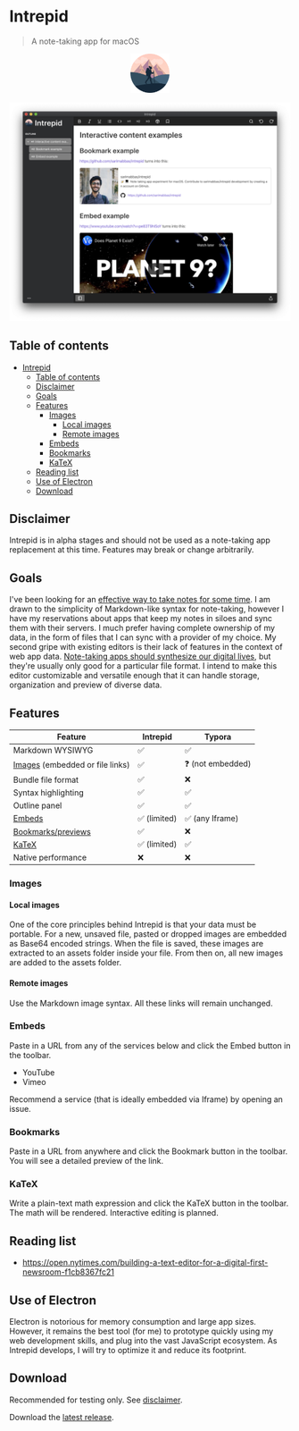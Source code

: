 # Intrepid

> A note-taking app for macOS

<p align="center">
    <img src="./docs/icon.png" width=70 alt="icon">
</p>

![Cover](./docs/cover.png)

## Table of contents

- [Intrepid](#intrepid)
  - [Table of contents](#table-of-contents)
  - [Disclaimer](#disclaimer)
  - [Goals](#goals)
  - [Features](#features)
    - [Images](#images)
      - [Local images](#local-images)
      - [Remote images](#remote-images)
    - [Embeds](#embeds)
    - [Bookmarks](#bookmarks)
    - [KaTeX](#katex)
  - [Reading list](#reading-list)
  - [Use of Electron](#use-of-electron)
  - [Download](#download)

## Disclaimer

Intrepid is in alpha stages and should not be used as a note-taking app replacement at this time. Features may break or change arbitrarily.

## Goals

I've been looking for an [effective way to take notes for some time](https://sarimabbas.com/posts/2019/markdown-editor/). I am drawn to the simplicity of Markdown-like syntax for note-taking, however I have my reservations about apps that keep my notes in siloes and sync them with their servers. I much prefer having complete ownership of my data, in the form of files that I can sync with a provider of my choice. My second gripe with existing editors is their lack of features in the context of web app data. [Note-taking apps should synthesize our digital lives](https://sarimabbas.com/posts/2019/unified-productivity/), but they're usually only good for a particular file format. I intend to make this editor customizable and versatile enough that it can handle storage, organization and preview of diverse data.

## Features

| Feature                                    | Intrepid                     | Typora                          |
| ------------------------------------------ | ---------------------------- | ------------------------------- |
| Markdown WYSIWYG                           | :white_check_mark:           | :white_check_mark:              |
| [Images](#images) (embedded or file links) | :white_check_mark:           | :question: (not embedded)       |
| Bundle file format                         | :white_check_mark:           | :x:                             |
| Syntax highlighting                        | :white_check_mark:           | :white_check_mark:              |
| Outline panel                              | :white_check_mark:           | :white_check_mark:              |
| [Embeds](#embeds)                          | :white_check_mark: (limited) | :white_check_mark: (any Iframe) |
| [Bookmarks/previews](#bookmarks)           | :white_check_mark:           | :x:                             |
| [KaTeX](#katex)                            | :white_check_mark: (limited) | :white_check_mark:              |
| Native performance                         | :x:                          | :x:                             |

### Images

#### Local images

One of the core principles behind Intrepid is that your data must be portable. For a new, unsaved file, pasted or dropped images are embedded as Base64 encoded strings. When the file is saved, these images are extracted to an assets folder inside your file. From then on, all new images are added to the assets folder.

#### Remote images

Use the Markdown image syntax. All these links will remain unchanged.

### Embeds

Paste in a URL from any of the services below and click the Embed button in the toolbar.

- YouTube
- Vimeo

Recommend a service (that is ideally embedded via Iframe) by opening an issue.

### Bookmarks

Paste in a URL from anywhere and click the Bookmark button in the toolbar. You will see a detailed preview of the link.

### KaTeX

Write a plain-text math expression and click the KaTeX button in the toolbar. The math will be rendered. Interactive editing is planned.

## Reading list

- https://open.nytimes.com/building-a-text-editor-for-a-digital-first-newsroom-f1cb8367fc21

## Use of Electron

Electron is notorious for memory consumption and large app sizes. However, it remains the best tool (for me) to prototype quickly using my web development skills, and plug into the vast JavaScript ecosystem. As Intrepid develops, I will try to optimize it and reduce its footprint.

## Download

Recommended for testing only. See [disclaimer](#disclaimer).

Download the [latest release](https://github.com/sarimabbas/intrepid/releases).
